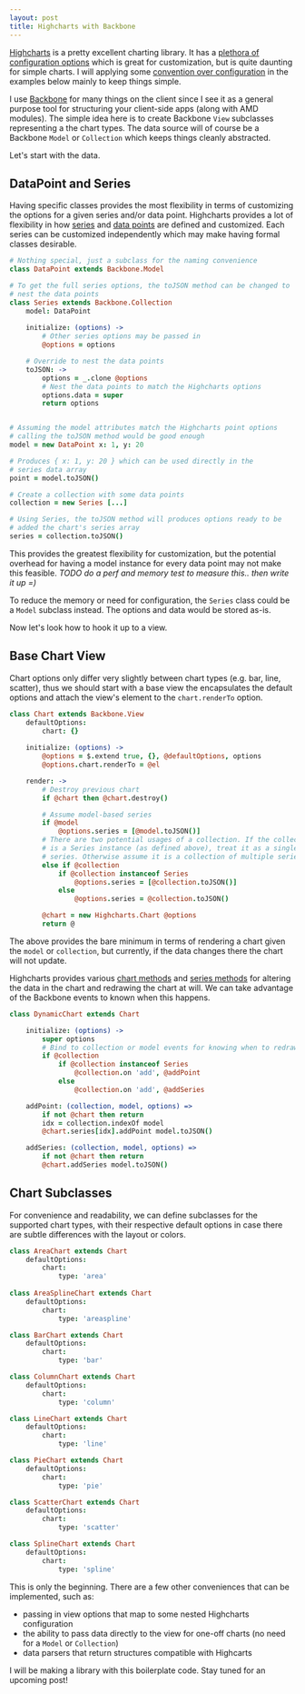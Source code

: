 ```yaml
---
layout: post
title: Highcharts with Backbone
---
```


[Highcharts](http://www.highcharts.com/) is a pretty excellent charting library. It has a [plethora of configuration options](http://www.highcharts.com/ref/) which is great for customization, but is quite daunting for simple charts. I will applying some [convention over configuration](http://en.wikipedia.org/wiki/Convention_over_configuration) in the examples below mainly to keep things simple.

I use [Backbone](http://backbonejs.org) for many things on the client since I see it as a general purpose tool for structuring your client-side apps (along with AMD modules). The simple idea here is to create Backbone `View` subclasses representing a the chart types. The data source will of course be a Backbone `Model` or `Collection` which keeps things cleanly abstracted.

Let's start with the data.

## DataPoint and Series

Having specific classes provides the most flexibility in terms of customizing the options for a given series and/or data point. Highcharts provides a lot of flexibility in how [series](http://www.highcharts.com/ref/#series) and [data points](http://www.highcharts.com/ref/#point) are defined and customized. Each series can be customized independently which may make having formal classes desirable.

```coffeescript
# Nothing special, just a subclass for the naming convenience
class DataPoint extends Backbone.Model

# To get the full series options, the toJSON method can be changed to
# nest the data points
class Series extends Backbone.Collection
	model: DataPoint
	
	initialize: (options) ->
		# Other series options may be passed in
		@options = options

	# Override to nest the data points
	toJSON: ->
		options = _.clone @options
		# Nest the data points to match the Highcharts options
		options.data = super
		return options


# Assuming the model attributes match the Highcharts point options
# calling the toJSON method would be good enough
model = new DataPoint x: 1, y: 20

# Produces { x: 1, y: 20 } which can be used directly in the
# series data array
point = model.toJSON()

# Create a collection with some data points
collection = new Series [...]

# Using Series, the toJSON method will produces options ready to be
# added the chart's series array
series = collection.toJSON()
```

This provides the greatest flexibility for customization, but the potential overhead for having a model instance for every data point may not make this feasible. _TODO do a perf and memory test to measure this.. then write it up =)_

To reduce the memory or need for configuration, the `Series` class could be a `Model` subclass instead. The options and data would be stored as-is.

Now let's look how to hook it up to a view.

## Base Chart View

Chart options only differ very slightly between chart types (e.g. bar, line, scatter), thus we should start with a base view the encapsulates the default options and attach the view's element to the `chart.renderTo` option.

```coffeescript
class Chart extends Backbone.View
	defaultOptions:
		chart: {}
	
	initialize: (options) ->
		@options = $.extend true, {}, @defaultOptions, options
		@options.chart.renderTo = @el

	render: ->
		# Destroy previous chart
		if @chart then @chart.destroy()

		# Assume model-based series
		if @model
			@options.series = [@model.toJSON()]
		# There are two potential usages of a collection. If the collection
		# is a Series instance (as defined above), treat it as a single
		# series. Otherwise assume it is a collection of multiple series
		else if @collection
			if @collection instanceof Series
				@options.series = [@collection.toJSON()]
			else
				@options.series = @collection.toJSON()

		@chart = new Highcharts.Chart @options
		return @
```

The above provides the bare minimum in terms of rendering a chart given the `model` or `collection`, but currently, if the data changes there the chart will not update.

Highcharts provides various [chart methods](http://www.highcharts.com/ref/#chart-object) and [series methods](http://www.highcharts.com/ref/#series-object) for altering the data in the chart and redrawing the chart at will. We can take advantage of the Backbone events to known when this happens.

```coffeescript
class DynamicChart extends Chart

	initialize: (options) ->
		super options
		# Bind to collection or model events for knowing when to redraw the chart
		if @collection
			if @collection instanceof Series
				@collection.on 'add', @addPoint
			else
				@collection.on 'add', @addSeries

	addPoint: (collection, model, options) =>
		if not @chart then return
		idx = collection.indexOf model
		@chart.series[idx].addPoint model.toJSON()

	addSeries: (collection, model, options) =>
		if not @chart then return
		@chart.addSeries model.toJSON()
```

## Chart Subclasses

For convenience and readability, we can define subclasses for the supported chart types, with their respective default options in case there are subtle differences with the layout or colors.

```coffeescript
class AreaChart extends Chart
	defaultOptions:
		chart:
			type: 'area'
	
class AreaSplineChart extends Chart
	defaultOptions:
		chart:
			type: 'areaspline'

class BarChart extends Chart
	defaultOptions:
		chart:
			type: 'bar'

class ColumnChart extends Chart
	defaultOptions:
		chart:
			type: 'column'

class LineChart extends Chart
	defaultOptions:
		chart:
			type: 'line'

class PieChart extends Chart
	defaultOptions:
		chart:
			type: 'pie'

class ScatterChart extends Chart
	defaultOptions:
		chart:
			type: 'scatter'

class SplineChart extends Chart
	defaultOptions:
		chart:
			type: 'spline'
```

This is only the beginning. There are a few other conveniences that can be implemented, such as:

- passing in view options that map to some nested Highcharts configuration
- the ability to pass data directly to the view for one-off charts (no need for a `Model` or `Collection`)
- data parsers that return structures compatible with Highcarts

I will be making a library with this boilerplate code. Stay tuned for an upcoming post!
